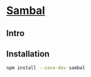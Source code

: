 
# [Sambal](https://sambal.dev)

## Intro



## Installation

```sh
npm install --save-dev sambal
```
